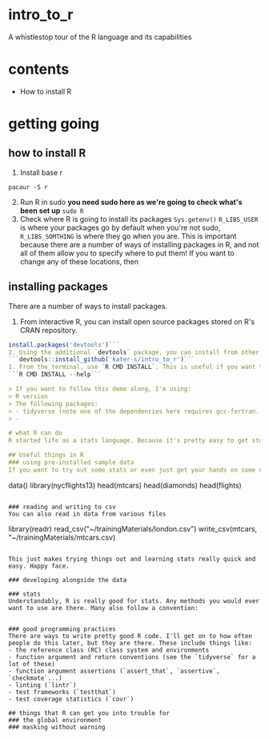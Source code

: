 # intro_to_r
A whistlestop tour of the R language and its capabilities

# contents
- How to install R

# getting going

## how to install R
1. Install base r
```
pacaur -S r
```
2. Run R in sudo __you need sudo here as we're going to check what's been set up__
```sudo R```
3. Check where R is going to install its packages
```Sys.getenv()```
`R_LIBS_USER` is where your packages go by default when you're not sudo, `R_LIBS_SOMTHING` is where they go when you are. This is important because there are a number of ways of installing packages in R, and not all of them allow you to specify where to put them!
If you want to change any of these locations, then

## installing packages
There are a number of ways to install packages.
1. From interactive R, you can install open source packages stored on R's CRAN repository.
```R
install.packages('devtools')```
2. Using the additional `devtools` package, you can install from other sources (including github)
```devtools::install_github('kater-s/intro_to_r')```
1. From the terminal, use `R CMD INSTALL`. This is useful if you want to script an install, or install from local (packages you have made).
```R CMD INSTALL --help```

> If you want to follow this demo along, I'm using:
> R version 
> The following packages:
> - tidyverse (note one of the dependencies here requires gcc-fortran. Don't ask. Really, don't)
> - 

# what R can do
R started life as a stats language. Because it's pretty easy to get started, and because it contains a lot of pre-written statistical stuff, lots of statiticians use it. As their data requirements have grown, so have the capabilities of R. Some of these things are good, and some are not!

## Useful things in R
### using pre-installed sample data
If you want to try out some stats or even just get your hands on some numeric data, R has a lot of this pre-installed, or you can use external packages:

```
data()
library(nycflights13)
head(mtcars)
head(diamonds)
head(flights)
```

### reading and writing to csv
You can also read in data from various files

```
library(readr)
read_csv("~/trainingMaterials/london.csv")
write_csv(mtcars, "~/trainingMaterials/mtcars.csv)
```

This just makes trying things out and learning stats really quick and easy. Happy face.

### developing alongside the data

### stats
Understandably, R is really good for stats. Any methods you would ever want to use are there. Many also follow a convention:


### good programming practices
There are ways to write pretty good R code. I'll get on to how often people do this later, but they are there. These include things like:
- the reference class (RC) class system and environments
- function argument and return conventions (see the `tidyverse` for a lot of these)
- function argument assertions (`assert_that`, `assertive`, `checkmate`...)
- linting (`lintr`)
- test frameworks (`testthat`)
- test coverage statistics (`covr`)

## things that R can get you into trouble for
### the global environment
### masking without warning

